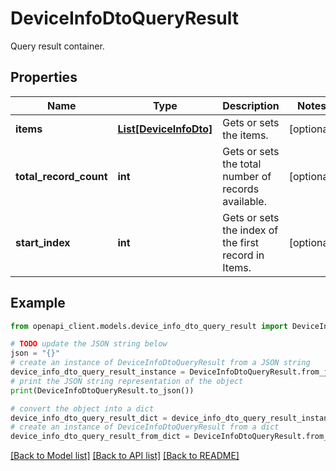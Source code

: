 # DeviceInfoDtoQueryResult

Query result container.

## Properties

Name | Type | Description | Notes
------------ | ------------- | ------------- | -------------
**items** | [**List[DeviceInfoDto]**](DeviceInfoDto.md) | Gets or sets the items. | [optional] 
**total_record_count** | **int** | Gets or sets the total number of records available. | [optional] 
**start_index** | **int** | Gets or sets the index of the first record in Items. | [optional] 

## Example

```python
from openapi_client.models.device_info_dto_query_result import DeviceInfoDtoQueryResult

# TODO update the JSON string below
json = "{}"
# create an instance of DeviceInfoDtoQueryResult from a JSON string
device_info_dto_query_result_instance = DeviceInfoDtoQueryResult.from_json(json)
# print the JSON string representation of the object
print(DeviceInfoDtoQueryResult.to_json())

# convert the object into a dict
device_info_dto_query_result_dict = device_info_dto_query_result_instance.to_dict()
# create an instance of DeviceInfoDtoQueryResult from a dict
device_info_dto_query_result_from_dict = DeviceInfoDtoQueryResult.from_dict(device_info_dto_query_result_dict)
```
[[Back to Model list]](../README.md#documentation-for-models) [[Back to API list]](../README.md#documentation-for-api-endpoints) [[Back to README]](../README.md)


